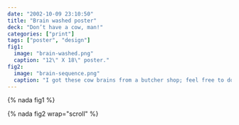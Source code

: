 ```yaml
---
date: "2002-10-09 23:10:50"
title: "Brain washed poster"
deck: "Don’t have a cow, man!"
categories: ["print"]
tags: ["poster", "design"]
fig1:
  image: "brain-washed.png"
  caption: "12\" X 18\" poster."
fig2:
  image: "brain-sequence.png"
  caption: "I got these cow brains from a butcher shop; feel free to download/use the [source scans](http://uploads.mky.io/spray-paint-photoshop-brushes.zip) (337.6 MB zip)."
---
```


{% nada fig1 %}

{% nada fig2 wrap="scroll" %}
